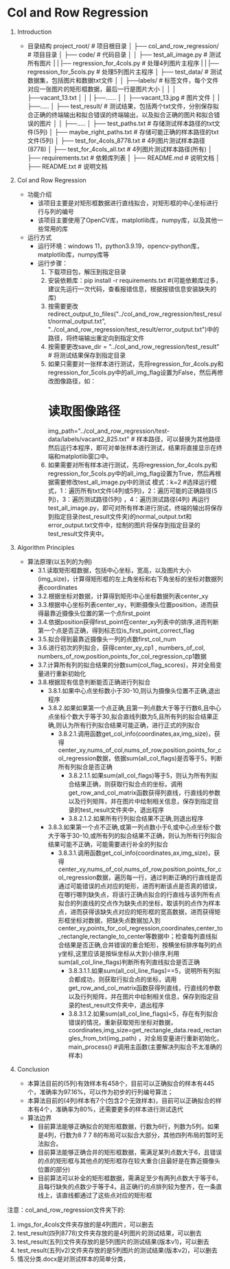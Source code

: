  # Col and Row Regression
1. Introduction 
    - 目录结构
    project_root/  # 项目根目录
    │
    ├── col_and_row_regression/  # 项目目录
    │   ├── code/  # 代码目录
    │   │   ├── test_all_image.py  # 测试所有图片
    |   |   |── regression_for_4cols.py  # 处理4列图片主程序
    |   |   |── regression_for_5cols.py  # 处理5列图片主程序
    │   ├── test_data/  # 测试数据集，包括图片和数据txt文件
    │   │   ├──labels/  # 标签文件，每个文件对应一张图片的矩形框数据，最后一行是图片大小
    │   │   │   ├──vacant_13.txt
    │   │   |   ├──......
    │   │   ├──vacant_13.jpg  # 图片文件
    │   |   ├──.....
    │   ├── test_result/  # 测试结果，包括两个txt文件，分别保存拟合正确的终端输出和拟合错误的终端输出，以及拟合正确的图片和拟合错误的图片
    │   │   ├──.....
    │   ├── test_paths.txt  # 存储测试样本路径的txt文件(5列)
    │   ├── maybe_right_paths.txt    # 存储可能正确的样本路径的txt文件(5列)
    │   ├── test_for_4cols_8778.txt  # 4列图片测试样本路径(8778)
    │   ├── test_for_4cols_all.txt    # 4列图片测试样本路径(所有)
    │   ├── requirements.txt  # 依赖库列表
    │   ├── README.md    # 说明文档
    │   ├── README.txt    # 说明文档

2. Col and Row Regression
    - 功能介绍
        - 该项目主要是对矩形框数据进行直线拟合，对矩形框的中心坐标进行行与列的编号
        - 该项目主要使用了OpenCV库，matplotlib库，numpy库，以及其他一些常用的库
    - 运行方式
        - 运行环境：windows 11，python3.9.19，opencv-python库，matplotlib库，numpy库等
        - 运行步骤：
            1. 下载项目包，解压到指定目录
            2. 安装依赖库：pip install -r requirements.txt  #(可能依赖库过多，建议先运行一次代码，查看报错信息，根据报错信息安装缺失的库)
            3. 按需要更改 redirect_output_to_files("../col_and_row_regression/test_result/normal_output.txt", "../col_and_row_regression/test_result/error_output.txt")中的路径，将终端输出重定向到指定文件
            4. 按需要更改save_dir = "../col_and_row_regression/test_result"   # 将测试结果保存到指定目录
            5. 如果只需要对一张样本进行测试，先将regression_for_4cols.py和regression_for_5cols.py中的all_img_flag设置为False，然后再修改图像路径，如：
                # 读取图像路径
                img_path="../col_and_row_regression/test-data/labels/vacant2_825.txt"  # 样本路径，可以替换为其他路径
                然后运行本程序，即可对单张样本进行测试，结果将直接显示在终端和matplotlib窗口中。
            6. 如果需要对所有样本进行测试，先将regression_for_4cols.py和regression_for_5cols.py中的all_img_flag设置为True，然后再根据需要修改test_all_image.py中的测试
            模式：k=2  #选择运行模式，1：遍历所有txt文件(4列或5列)，2：遍历可能的正确路径(5列)，3：遍历测试路径(5列) ，4：遍历测试路径(4列)
            再运行test_all_image.py，即可对所有样本进行测试，终端的输出将保存到指定目录(test_result文件夹)的normal_output.txt和error_output.txt文件中，绘制的图片将保存到指定目录的test_result文件夹中。

3. Algorithm Principles 
    - 算法原理(以五列的为例)
        - 3.1.读取矩形框数据，包括中心坐标，宽高，以及图片大小(img_size)，计算得矩形框的左上角坐标和右下角坐标的坐标对数据列表coordinates
        - 3.2.根据坐标对数据，计算得到矩形中心坐标数据列表center_xy
        - 3.3.根据中心坐标列表center_xy，判断摄像头位置position，进而获得最靠近摄像头位置的第一个点first_point
        - 3.4.依据position获得first_point在center_xy列表中的排序,进而判断第一个点是否正确，得到标志位is_first_point_correct_flag
        - 3.5.拟合得到最靠近摄像头一列的点数first_col_num
        - 3.6.进行初次的列拟合，获得center_xy_cp1 , numbers_of_col, numbers_of_row,position,points_for_col_regression_cp1数据
        - 3.7.计算所有列的拟合结果的分数sum(col_flag_scores)，并对全局变量进行重新初始化
        - 3.8.根据现有信息判断能否正确进行列拟合
            - 3.8.1.如果中心点坐标数小于30-10,则认为摄像头位置不正确,退出程序
            - 3.8.2.如果如果第一个点正确,且第一列点数大于等于行数6,且中心点坐标个数大于等于30,拟合直线列数为5,且所有列的拟合结果正确,则认为所有行列拟合结果可能正确，进行正式的列拟合
                - 3.8.2.1.调用函数get_col_info(coordinates,ax,img_size)，获得center_xy,nums_of_col,nums_of_row,position,points_for_col_regression数据，依据sum(all_col_flags)是否等于5，判断所有列拟合是否正确
                    - 3.8.2.1.1.如果sum(all_col_flags)等于5，则认为所有列拟合结果正确，则获取行拟合点的坐标，调用get_row_and_col_matrix函数获得列直线，行直线的参数以及行列矩阵，并在图片中绘制相关信息，保存到指定目录的test_result文件夹中，退出程序
                    - 3.8.2.1.2.如果所有行列拟合结果不正确,则退出程序
            - 3.8.3.如果第一个点不正确,或第一列点数小于6,或中心点坐标个数大于等于30-10,或所有列的拟合结果不正确，则认为所有行列拟合结果可能不正确，可能需要进行补全的列拟合
                - 3.8.3.1.调用函数get_col_info(coordinates,ax,img_size)，获得center_xy,nums_of_col,nums_of_row,position,points_for_col_regression数据，遍历每一行，通过判断正确的行直线是否通过可能错误的点对应的矩形，进而判断该点是否真的错误，在哪行哪列缺失点，将该行正确点拟合的行直线与该列所有点拟合的列直线的交点作为缺失点的坐标，取该列的点作为样本点，进而获得该缺失点对应的矩形框的宽高数据，进而获得矩形框坐标对数据，把缺失点数据加入到center_xy,points_for_col_regression,coordinates,center_to_rectangle,rectangle_to_center等数据中；检查每列直线拟合结果是否正确,合并错误的重合矩形，按横坐标排序每列的点y坐标,这里应该是按纵坐标从大到小排序,利用sum(all_col_line_flags)判断所有列直线拟合是否正确
                    - 3.8.3.1.1.如果sum(all_col_line_flags)==5，说明所有列拟合都成功，则获取行拟合点的坐标，调用get_row_and_col_matrix函数获得列直线，行直线的参数以及行列矩阵，并在图片中绘制相关信息，保存到指定目录的test_result文件夹中，退出程序
                    - 3.8.3.1.2.如果sum(all_col_line_flags)<5，存在有列拟合错误的情况，重新获取矩形坐标对数据，coordinates,img_size=get_rectangle_data.read_rectangles_from_txt(img_path) ，对全局变量进行重新初始化，main_process() #调用主函数(主要解决列拟合不太准确的样本)

4. Conclusion
    - 本算法目前的(5列)有效样本有458个，目前可以正确拟合的样本有445个，准确率为97.16%，可以作为初步的行列编号算法；
    - 本算法目前的(4列)样本有7个(包含2个无效样本)，目前可以正确拟合的样本有4个，准确率为80%，还需要更多的样本进行测试迭代
    - 算法边界
        - 目前算法能够正确拟合的矩形框数据，行数为6行，列数为5列，如果是4列，行数为8 7 7 8的布局可以拟合大部分，其他四列布局的暂时无法拟合。
        - 目前算法能够正确合并的矩形框数据，需满足某列点数大于6，且错误的点的矩形框与其他点的矩形框存在较大重合(且最好是在靠近摄像头位置的部分)
        - 目前算法可以补全的矩形框数据，需满足至少有两列点数大于等于6，且每行缺失的点数少于等于4，且正确行的点排列较为整齐，在一条直线上，该直线都通过了这些点对应的矩形框



注意：col_and_row_regression文件夹下的:
1. imgs_for_4cols文件夹存放的是4列图片，可以删去
2. test_result(四列8778)文件夹存放的是4列图片的测试结果，可以删去
3. test_result(五列)文件夹存放的是5列图片的测试结果(版本v1)，可以删去
4. test_result(五列v2)文件夹存放的是5列图片的测试结果(版本v2)，可以删去
5. 情况分类.docx是对测试样本的简单分类，
